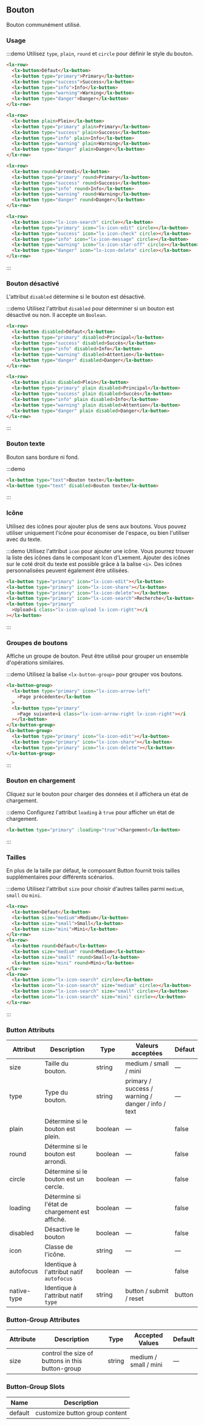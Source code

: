 ## Bouton

Bouton communément utilisé.

### Usage

:::demo Utilisez `type`, `plain`, `round` et `circle` pour définir le style du bouton.

```html
<lx-row>
  <lx-button>Défaut</lx-button>
  <lx-button type="primary">Primary</lx-button>
  <lx-button type="success">Success</lx-button>
  <lx-button type="info">Info</lx-button>
  <lx-button type="warning">Warning</lx-button>
  <lx-button type="danger">Danger</lx-button>
</lx-row>

<lx-row>
  <lx-button plain>Plein</lx-button>
  <lx-button type="primary" plain>Primary</lx-button>
  <lx-button type="success" plain>Success</lx-button>
  <lx-button type="info" plain>Info</lx-button>
  <lx-button type="warning" plain>Warning</lx-button>
  <lx-button type="danger" plain>Danger</lx-button>
</lx-row>

<lx-row>
  <lx-button round>Arrondi</lx-button>
  <lx-button type="primary" round>Primary</lx-button>
  <lx-button type="success" round>Success</lx-button>
  <lx-button type="info" round>Info</lx-button>
  <lx-button type="warning" round>Warning</lx-button>
  <lx-button type="danger" round>Danger</lx-button>
</lx-row>

<lx-row>
  <lx-button icon="lx-icon-search" circle></lx-button>
  <lx-button type="primary" icon="lx-icon-edit" circle></lx-button>
  <lx-button type="success" icon="lx-icon-check" circle></lx-button>
  <lx-button type="info" icon="lx-icon-message" circle></lx-button>
  <lx-button type="warning" icon="lx-icon-star-off" circle></lx-button>
  <lx-button type="danger" icon="lx-icon-delete" circle></lx-button>
</lx-row>
```

:::

### Bouton désactivé

L'attribut `disabled` détermine si le bouton est désactivé.

:::demo Utilisez l'attribut `disabled` pour déterminer si un bouton est désactivé ou non. Il accepte un `Boolean`.

```html
<lx-row>
  <lx-button disabled>Défaut</lx-button>
  <lx-button type="primary" disabled>Principal</lx-button>
  <lx-button type="success" disabled>Succès</lx-button>
  <lx-button type="info" disabled>Info</lx-button>
  <lx-button type="warning" disabled>Attention</lx-button>
  <lx-button type="danger" disabled>Danger</lx-button>
</lx-row>

<lx-row>
  <lx-button plain disabled>Plein</lx-button>
  <lx-button type="primary" plain disabled>Principal</lx-button>
  <lx-button type="success" plain disabled>Succès</lx-button>
  <lx-button type="info" plain disabled>Info</lx-button>
  <lx-button type="warning" plain disabled>Attention</lx-button>
  <lx-button type="danger" plain disabled>Danger</lx-button>
</lx-row>
```

:::

### Bouton texte

Bouton sans bordure ni fond.

:::demo

```html
<lx-button type="text">Bouton texte</lx-button>
<lx-button type="text" disabled>Bouton texte</lx-button>
```

:::

### Icône

Utilisez des icônes pour ajouter plus de sens aux boutons. Vous pouvez utiliser uniquement l'icône pour économiser de l'espace, ou bien l'utiliser avec du texte.

:::demo Utilisez l'attribut `icon` pour ajouter une icône. Vous pourrez trouver la liste des icônes dans le composant Icon d'Lxement. Ajouter des icônes sur le coté droit du texte est possible grâce à la balise `<i>`. Des icônes personnalisées peuvent également être utilisées.

```html
<lx-button type="primary" icon="lx-icon-edit"></lx-button>
<lx-button type="primary" icon="lx-icon-share"></lx-button>
<lx-button type="primary" icon="lx-icon-delete"></lx-button>
<lx-button type="primary" icon="lx-icon-search">Recherche</lx-button>
<lx-button type="primary"
  >Upload<i class="lx-icon-upload lx-icon-right"></i
></lx-button>
```

:::

### Groupes de boutons

Affiche un groupe de bouton. Peut être utilisé pour grouper un ensemble d'opérations similaires.

:::demo Utilisez la balise `<lx-button-group>` pour grouper vos boutons.

```html
<lx-button-group>
  <lx-button type="primary" icon="lx-icon-arrow-left"
    >Page précédente</lx-button
  >
  <lx-button type="primary"
    >Page suivante<i class="lx-icon-arrow-right lx-icon-right"></i
  ></lx-button>
</lx-button-group>
<lx-button-group>
  <lx-button type="primary" icon="lx-icon-edit"></lx-button>
  <lx-button type="primary" icon="lx-icon-share"></lx-button>
  <lx-button type="primary" icon="lx-icon-delete"></lx-button>
</lx-button-group>
```

:::

### Bouton en chargement

Cliquez sur le bouton pour charger des données et il affichera un état de chargement.

:::demo Configurez l'attribut `loading` à `true` pour afficher un état de chargement.

```html
<lx-button type="primary" :loading="true">Chargement</lx-button>
```

:::

### Tailles

En plus de la taille par défaut, le composant Button fournit trois tailles supplémentaires pour différents scénarios.

:::demo Utilisez l'attribut `size` pour choisir d'autres tailles parmi `medium`, `small` ou `mini`.

```html
<lx-row>
  <lx-button>Défaut</lx-button>
  <lx-button size="medium">Medium</lx-button>
  <lx-button size="small">Small</lx-button>
  <lx-button size="mini">Mini</lx-button>
</lx-row>
<lx-row>
  <lx-button round>Défaut</lx-button>
  <lx-button size="medium" round>Medium</lx-button>
  <lx-button size="small" round>Small</lx-button>
  <lx-button size="mini" round>Mini</lx-button>
</lx-row>
<lx-row>
  <lx-button icon="lx-icon-search" circle></lx-button>
  <lx-button icon="lx-icon-search" size="medium" circle></lx-button>
  <lx-button icon="lx-icon-search" size="small" circle></lx-button>
  <lx-button icon="lx-icon-search" size="mini" circle></lx-button>
</lx-row>
```

:::

### Button Attributs

| Attribut    | Description                                    | Type    | Valeurs acceptées                                  | Défaut |
| ----------- | ---------------------------------------------- | ------- | -------------------------------------------------- | ------ |
| size        | Taille du bouton.                              | string  | medium / small / mini                              | —      |
| type        | Type du bouton.                                | string  | primary / success / warning / danger / info / text | —      |
| plain       | Détermine si le bouton est plein.              | boolean | —                                                  | false  |
| round       | Détermine si le bouton est arrondi.            | boolean | —                                                  | false  |
| circle      | Détermine si le bouton est un cercle.          | boolean | —                                                  | false  |
| loading     | Détermine si l'état de chargement est affiché. | boolean | —                                                  | false  |
| disabled    | Désactive le bouton                            | boolean | —                                                  | false  |
| icon        | Classe de l'icône.                             | string  | —                                                  | —      |
| autofocus   | Identique à l'attribut natif `autofocus`       | boolean | —                                                  | false  |
| native-type | Identique à l'attribut natif `type`            | string  | button / submit / reset                            | button |

### Button-Group Attributes

| Attribute | Description                                      | Type   | Accepted Values       | Default |
| --------- | ------------------------------------------------ | ------ | --------------------- | ------- |
| size      | control the size of buttons in this button-group | string | medium / small / mini | —       |

### Button-Group Slots

| Name    | Description                    |
| ------- | ------------------------------ |
| default | customize button group content |
